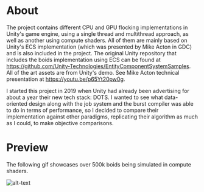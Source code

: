 # About
The project contains different CPU and GPU flocking implementations in Unity's game engine, using a single thread and multithread approach, as well as another using compute shaders. All of them are mainly based on Unity's ECS implementation (which was presented by Mike Acton in GDC) and is also included in the project. The original Unity repository that includes the boids implementation using ECS can be found at https://github.com/Unity-Technologies/EntityComponentSystemSamples. All of the art assets are from Unity's demo. See Mike Acton technical presentation at https://youtu.be/p65Yt20pw0g.

I started this project in 2019 when Unity had already been advertising for about a year their new tech stack: DOTS. I wanted to see what data-oriented design along with the job system and the burst compiler was able to do in terms of performance, so I decided to compare their implementation against other paradigms, replicating their algorithm as much as I could, to make objective comparisons.

# Preview
The following gif showcases over 500k boids being simulated in compute shaders.

![alt-text](./GithubImgs/TeaserGif.gif)
